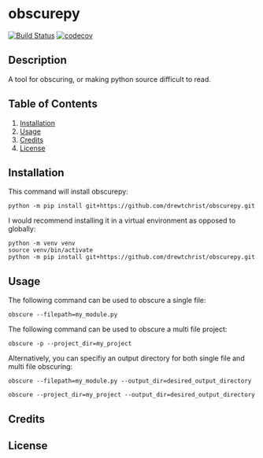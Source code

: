 # obscurepy
[![Build Status](https://travis-ci.com/DrewTChrist/obscurepy.svg?branch=master)](https://travis-ci.com/DrewTChrist/obscurepy)
[![codecov](https://codecov.io/gh/DrewTChrist/obscurepy/branch/master/graph/badge.svg?token=2LN7K8W2PZ)](https://codecov.io/gh/DrewTChrist/obscurepy)

## Description
A tool for obscuring, or making python source difficult to read.

## Table of Contents

1. [Installation](#installation)
2. [Usage](#usage)
3. [Credits](#credits)
4. [License](#license)

## Installation
This command will install obscurepy:
```shell
python -m pip install git+https://github.com/drewtchrist/obscurepy.git
```
I would recommend installing it in a virtual environment as opposed to globally:
```shell
python -m venv venv
source venv/bin/activate
python -m pip install git+https://github.com/drewtchrist/obscurepy.git
```

## Usage
The following command can be used to obscure a single file:
```shell
obscure --filepath=my_module.py
```

The following command can be used to obscure a multi file project:
```shell
obscure -p --project_dir=my_project
```

Alternatively, you can specifiy an output directory for both single file and multi file obscuring:
```shell
obscure --filepath=my_module.py --output_dir=desired_output_directory
```
```shell
obscure --project_dir=my_project --output_dir=desired_output_directory
```

## Credits

## License
